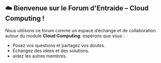 ## ☁️ Bienvenue sur le Forum d'Entraide – Cloud Computing !  

Nous utilisons ce forum comme un espace d’échange et de collaboration autour du module **Cloud Computing**. espérons que vous :  

* Posez vos questions et partagez vos doutes.  
* Échangez des idées et des solutions.   
* aidez les autres membres.
